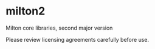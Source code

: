 milton2
=======

Milton core libraries, second major version

Please review licensing agreements carefully before use.





